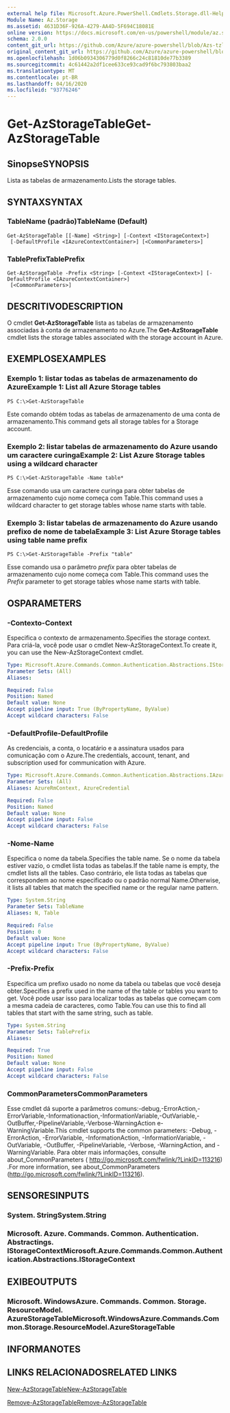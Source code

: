 ```yaml
---
external help file: Microsoft.Azure.PowerShell.Cmdlets.Storage.dll-Help.xml
Module Name: Az.Storage
ms.assetid: 4631D36F-926A-4279-AA4D-5F694C18081E
online version: https://docs.microsoft.com/en-us/powershell/module/az.storage/get-azstoragetable
schema: 2.0.0
content_git_url: https://github.com/Azure/azure-powershell/blob/Azs-tzl/src/Storage/Storage.Management/help/Get-AzStorageTable.md
original_content_git_url: https://github.com/Azure/azure-powershell/blob/Azs-tzl/src/Storage/Storage.Management/help/Get-AzStorageTable.md
ms.openlocfilehash: 1d06b0934306779d0f8266c24c81810de77b3389
ms.sourcegitcommit: 4c61442a2df1cee633ce93cad9f6bc793803baa2
ms.translationtype: MT
ms.contentlocale: pt-BR
ms.lasthandoff: 04/16/2020
ms.locfileid: "93776246"
---
```

# <span data-ttu-id="689b1-101">Get-AzStorageTable</span><span class="sxs-lookup"><span data-stu-id="689b1-101">Get-AzStorageTable</span></span>

## <span data-ttu-id="689b1-102">Sinopse</span><span class="sxs-lookup"><span data-stu-id="689b1-102">SYNOPSIS</span></span>
<span data-ttu-id="689b1-103">Lista as tabelas de armazenamento.</span><span class="sxs-lookup"><span data-stu-id="689b1-103">Lists the storage tables.</span></span>

## <span data-ttu-id="689b1-104">SYNTAX</span><span class="sxs-lookup"><span data-stu-id="689b1-104">SYNTAX</span></span>

### <span data-ttu-id="689b1-105">TableName (padrão)</span><span class="sxs-lookup"><span data-stu-id="689b1-105">TableName (Default)</span></span>
```
Get-AzStorageTable [[-Name] <String>] [-Context <IStorageContext>]
 [-DefaultProfile <IAzureContextContainer>] [<CommonParameters>]
```

### <span data-ttu-id="689b1-106">TablePrefix</span><span class="sxs-lookup"><span data-stu-id="689b1-106">TablePrefix</span></span>
```
Get-AzStorageTable -Prefix <String> [-Context <IStorageContext>] [-DefaultProfile <IAzureContextContainer>]
 [<CommonParameters>]
```

## <span data-ttu-id="689b1-107">DESCRITIVO</span><span class="sxs-lookup"><span data-stu-id="689b1-107">DESCRIPTION</span></span>
<span data-ttu-id="689b1-108">O cmdlet **Get-AzStorageTable** lista as tabelas de armazenamento associadas à conta de armazenamento no Azure.</span><span class="sxs-lookup"><span data-stu-id="689b1-108">The **Get-AzStorageTable** cmdlet lists the storage tables associated with the storage account in Azure.</span></span>

## <span data-ttu-id="689b1-109">EXEMPLOS</span><span class="sxs-lookup"><span data-stu-id="689b1-109">EXAMPLES</span></span>

### <span data-ttu-id="689b1-110">Exemplo 1: listar todas as tabelas de armazenamento do Azure</span><span class="sxs-lookup"><span data-stu-id="689b1-110">Example 1: List all Azure Storage tables</span></span>
```
PS C:\>Get-AzStorageTable
```

<span data-ttu-id="689b1-111">Este comando obtém todas as tabelas de armazenamento de uma conta de armazenamento.</span><span class="sxs-lookup"><span data-stu-id="689b1-111">This command gets all storage tables for a Storage account.</span></span>

### <span data-ttu-id="689b1-112">Exemplo 2: listar tabelas de armazenamento do Azure usando um caractere curinga</span><span class="sxs-lookup"><span data-stu-id="689b1-112">Example 2: List Azure Storage tables using a wildcard character</span></span>
```
PS C:\>Get-AzStorageTable -Name table*
```

<span data-ttu-id="689b1-113">Esse comando usa um caractere curinga para obter tabelas de armazenamento cujo nome começa com Table.</span><span class="sxs-lookup"><span data-stu-id="689b1-113">This command uses a wildcard character to get storage tables whose name starts with table.</span></span>

### <span data-ttu-id="689b1-114">Exemplo 3: listar tabelas de armazenamento do Azure usando prefixo de nome de tabela</span><span class="sxs-lookup"><span data-stu-id="689b1-114">Example 3: List Azure Storage tables using table name prefix</span></span>
```
PS C:\>Get-AzStorageTable -Prefix "table"
```

<span data-ttu-id="689b1-115">Esse comando usa o parâmetro *prefix* para obter tabelas de armazenamento cujo nome começa com Table.</span><span class="sxs-lookup"><span data-stu-id="689b1-115">This command uses the *Prefix* parameter to get storage tables whose name starts with table.</span></span>

## <span data-ttu-id="689b1-116">OS</span><span class="sxs-lookup"><span data-stu-id="689b1-116">PARAMETERS</span></span>

### <span data-ttu-id="689b1-117">-Contexto</span><span class="sxs-lookup"><span data-stu-id="689b1-117">-Context</span></span>
<span data-ttu-id="689b1-118">Especifica o contexto de armazenamento.</span><span class="sxs-lookup"><span data-stu-id="689b1-118">Specifies the storage context.</span></span>
<span data-ttu-id="689b1-119">Para criá-la, você pode usar o cmdlet New-AzStorageContext.</span><span class="sxs-lookup"><span data-stu-id="689b1-119">To create it, you can use the New-AzStorageContext cmdlet.</span></span>

```yaml
Type: Microsoft.Azure.Commands.Common.Authentication.Abstractions.IStorageContext
Parameter Sets: (All)
Aliases:

Required: False
Position: Named
Default value: None
Accept pipeline input: True (ByPropertyName, ByValue)
Accept wildcard characters: False
```

### <span data-ttu-id="689b1-120">-DefaultProfile</span><span class="sxs-lookup"><span data-stu-id="689b1-120">-DefaultProfile</span></span>
<span data-ttu-id="689b1-121">As credenciais, a conta, o locatário e a assinatura usados para comunicação com o Azure.</span><span class="sxs-lookup"><span data-stu-id="689b1-121">The credentials, account, tenant, and subscription used for communication with Azure.</span></span>

```yaml
Type: Microsoft.Azure.Commands.Common.Authentication.Abstractions.IAzureContextContainer
Parameter Sets: (All)
Aliases: AzureRmContext, AzureCredential

Required: False
Position: Named
Default value: None
Accept pipeline input: False
Accept wildcard characters: False
```

### <span data-ttu-id="689b1-122">-Nome</span><span class="sxs-lookup"><span data-stu-id="689b1-122">-Name</span></span>
<span data-ttu-id="689b1-123">Especifica o nome da tabela.</span><span class="sxs-lookup"><span data-stu-id="689b1-123">Specifies the table name.</span></span>
<span data-ttu-id="689b1-124">Se o nome da tabela estiver vazio, o cmdlet lista todas as tabelas.</span><span class="sxs-lookup"><span data-stu-id="689b1-124">If the table name is empty, the cmdlet lists all the tables.</span></span>
<span data-ttu-id="689b1-125">Caso contrário, ele lista todas as tabelas que correspondem ao nome especificado ou o padrão normal Name.</span><span class="sxs-lookup"><span data-stu-id="689b1-125">Otherwise, it lists all tables that match the specified name or the regular name pattern.</span></span>

```yaml
Type: System.String
Parameter Sets: TableName
Aliases: N, Table

Required: False
Position: 0
Default value: None
Accept pipeline input: True (ByPropertyName, ByValue)
Accept wildcard characters: False
```

### <span data-ttu-id="689b1-126">-Prefix</span><span class="sxs-lookup"><span data-stu-id="689b1-126">-Prefix</span></span>
<span data-ttu-id="689b1-127">Especifica um prefixo usado no nome da tabela ou tabelas que você deseja obter.</span><span class="sxs-lookup"><span data-stu-id="689b1-127">Specifies a prefix used in the name of the table or tables you want to get.</span></span>
<span data-ttu-id="689b1-128">Você pode usar isso para localizar todas as tabelas que começam com a mesma cadeia de caracteres, como Table.</span><span class="sxs-lookup"><span data-stu-id="689b1-128">You can use this to find all tables that start with the same string, such as table.</span></span>

```yaml
Type: System.String
Parameter Sets: TablePrefix
Aliases:

Required: True
Position: Named
Default value: None
Accept pipeline input: False
Accept wildcard characters: False
```

### <span data-ttu-id="689b1-129">CommonParameters</span><span class="sxs-lookup"><span data-stu-id="689b1-129">CommonParameters</span></span>
<span data-ttu-id="689b1-130">Esse cmdlet dá suporte a parâmetros comuns:-debug,-ErrorAction,-ErrorVariable,-Informationaction,-InformationVariable,-OutVariable,-OutBuffer,-PipelineVariable,-Verbose-WarningAction e-WarningVariable.</span><span class="sxs-lookup"><span data-stu-id="689b1-130">This cmdlet supports the common parameters: -Debug, -ErrorAction, -ErrorVariable, -InformationAction, -InformationVariable, -OutVariable, -OutBuffer, -PipelineVariable, -Verbose, -WarningAction, and -WarningVariable.</span></span> <span data-ttu-id="689b1-131">Para obter mais informações, consulte about_CommonParameters ( http://go.microsoft.com/fwlink/?LinkID=113216) .</span><span class="sxs-lookup"><span data-stu-id="689b1-131">For more information, see about_CommonParameters (http://go.microsoft.com/fwlink/?LinkID=113216).</span></span>

## <span data-ttu-id="689b1-132">SENSORES</span><span class="sxs-lookup"><span data-stu-id="689b1-132">INPUTS</span></span>

### <span data-ttu-id="689b1-133">System. String</span><span class="sxs-lookup"><span data-stu-id="689b1-133">System.String</span></span>

### <span data-ttu-id="689b1-134">Microsoft. Azure. Commands. Common. Authentication. Abstractings. IStorageContext</span><span class="sxs-lookup"><span data-stu-id="689b1-134">Microsoft.Azure.Commands.Common.Authentication.Abstractions.IStorageContext</span></span>

## <span data-ttu-id="689b1-135">EXIBE</span><span class="sxs-lookup"><span data-stu-id="689b1-135">OUTPUTS</span></span>

### <span data-ttu-id="689b1-136">Microsoft. WindowsAzure. Commands. Common. Storage. ResourceModel. AzureStorageTable</span><span class="sxs-lookup"><span data-stu-id="689b1-136">Microsoft.WindowsAzure.Commands.Common.Storage.ResourceModel.AzureStorageTable</span></span>

## <span data-ttu-id="689b1-137">INFORMA</span><span class="sxs-lookup"><span data-stu-id="689b1-137">NOTES</span></span>

## <span data-ttu-id="689b1-138">LINKS RELACIONADOS</span><span class="sxs-lookup"><span data-stu-id="689b1-138">RELATED LINKS</span></span>

[<span data-ttu-id="689b1-139">New-AzStorageTable</span><span class="sxs-lookup"><span data-stu-id="689b1-139">New-AzStorageTable</span></span>](./New-AzStorageTable.md)

[<span data-ttu-id="689b1-140">Remove-AzStorageTable</span><span class="sxs-lookup"><span data-stu-id="689b1-140">Remove-AzStorageTable</span></span>](./Remove-AzStorageTable.md)



